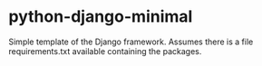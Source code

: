 # python-django-minimal

Simple template of the Django framework. Assumes there is a file
requirements.txt available containing the packages.
